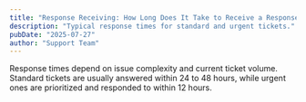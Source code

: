 ```yaml
---
title: "Response Receiving: How Long Does It Take to Receive a Response"
description: "Typical response times for standard and urgent tickets."
pubDate: "2025-07-27"
author: "Support Team"
---
```


Response times depend on issue complexity and current ticket volume. Standard tickets are usually answered within 24 to 48 hours, while urgent ones are prioritized and responded to within 12 hours.

